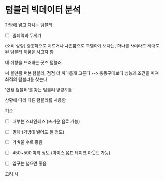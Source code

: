 # 텀블러 빅데이터 분석

가방에 넣고 다니는 텀블러
- [ ] 밀폐력과 무게가 


(소비 성향)
충동적으로 지르거나 사은품으로 득템하기 보다는, 하나를 사더라도 제대로 된 텀블러 제품을 사고자 함

내 취향을 드러내는 굿즈 텀블러

써 볼만큼 써본 텀블러, 점점 더 까다롭게 고른다
--> 충동구매보다 성능과 조건을 따져 최적의 텀블러를 찾는다

'인생 텀블러'를 찾는 텀블러 방랑자들

상황에 따라 다른 텀블러를 사용함

기준
- [ ] 내부는 스테인레스 (뜨거운 음료 가능)
- [ ] 밀폐 (가방에 넣어도 될 정도)
- [ ] 가벼울 수록 좋음
- [ ] 450~500 미리 정도 (아이스 음표 테이크 아웃도 가능)
- [ ] 입구는 넓으면 좋음



고려 사